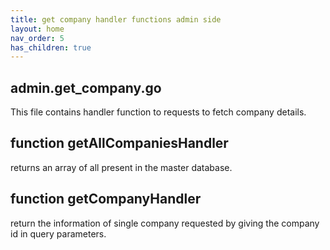 ```yaml
---
title: get company handler functions admin side
layout: home
nav_order: 5
has_children: true
---
```

## admin.get_company.go

This file contains handler function to requests to fetch company details.
## function getAllCompaniesHandler
returns an array of all present in the master database.

## function getCompanyHandler
return the information of single company requested by giving the company id in query parameters.
